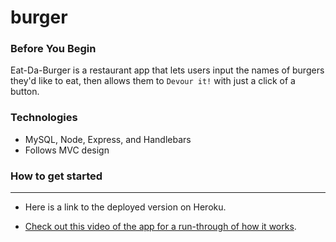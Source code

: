 # burger

### Before You Begin

Eat-Da-Burger is a restaurant app that lets users input the names of burgers they'd like to eat, then allows them to `Devour it!` with just a click of a button.

### Technologies

* MySQL, Node, Express, and Handlebars
* Follows MVC design

### How to get started


- - - - - - - - - - - - - - - - - -
* Here is a link to the deployed version on Heroku.


* [Check out this video of the app for a run-through of how it works](https://youtu.be/msvdn95x9OM).